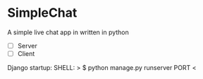 # SimpleChat

A simple live chat app in written in python

- [ ] Server
- [ ] Client

Django startup:
SHELL: > $ python manage.py runserver PORT <